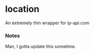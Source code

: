 # location
An extremely thin wrapper for ip-api.com


### Notes

Man, I gotta update this sometime.
